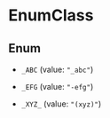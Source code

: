 
# EnumClass

## Enum


* `_ABC` (value: `"_abc"`)

* `_EFG` (value: `"-efg"`)

* `_XYZ_` (value: `"(xyz)"`)



